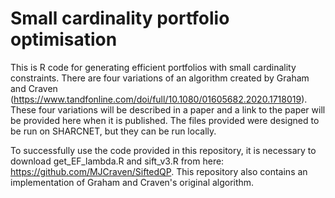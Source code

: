 # Small cardinality portfolio optimisation
This is R code for generating efficient portfolios with small cardinality constraints. There are four variations of an algorithm created by Graham and Craven (https://www.tandfonline.com/doi/full/10.1080/01605682.2020.1718019). These four variations will be described in a paper and a link to the paper will be provided here when it is published. The files provided were designed to be run on SHARCNET, but they can be run locally.

To successfully use the code provided in this repository, it is necessary to download get_EF_lambda.R and sift_v3.R from here: https://github.com/MJCraven/SiftedQP. This repository also contains an implementation of Graham and Craven's original algorithm.
